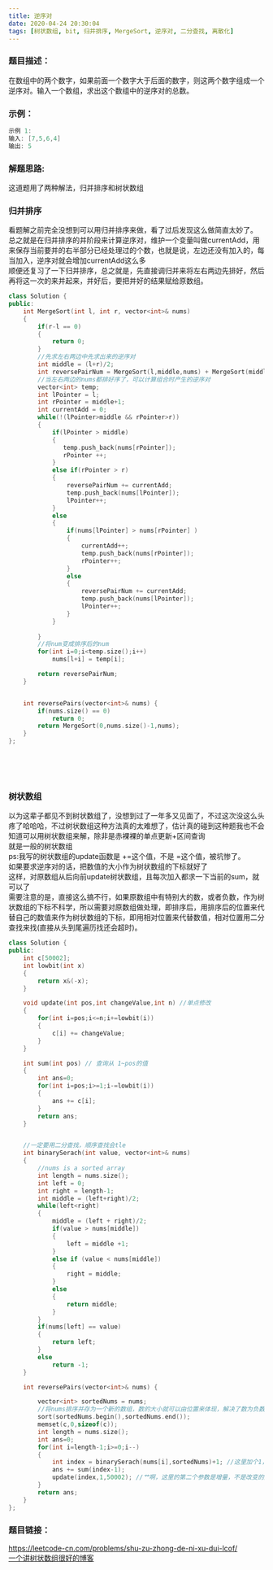 ```yaml
---
title: 逆序对
date: 2020-04-24 20:30:04
tags: [树状数组, bit, 归并排序, MergeSort, 逆序对, 二分查找, 离散化]
---
```

### 题目描述：  
在数组中的两个数字，如果前面一个数字大于后面的数字，则这两个数字组成一个逆序对。输入一个数组，求出这个数组中的逆序对的总数。

### 示例：   
```cpp
示例 1:
输入: [7,5,6,4]
输出: 5
```

### 解题思路:  
这道题用了两种解法，归并排序和树状数组

### 归并排序
看题解之前完全没想到可以用归并排序来做，看了过后发现这么做简直太妙了。  
总之就是在归并排序的并阶段来计算逆序对，维护一个变量叫做currentAdd，用来保存当前要并的右半部分已经处理过的个数，也就是说，左边还没有加入的，每当加入，逆序对就会增加currentAdd这么多  
顺便还复习了一下归并排序，总之就是，先直接调归并来将左右两边先排好，然后再将这一次的来并起来，并好后，要把并好的结果赋给原数组。  


```cpp
class Solution {
public:
    int MergeSort(int l, int r, vector<int>& nums)
    {  
        if(r-l == 0)
        {
            return 0;
        }
        //先求左右两边中先求出来的逆序对
        int middle = (l+r)/2;
        int reversePairNum = MergeSort(l,middle,nums) + MergeSort(middle+1,r,nums);
        //当左右两边的nums都排好序了，可以计算组合时产生的逆序对
        vector<int> temp;
        int lPointer = l;
        int rPointer = middle+1;
        int currentAdd = 0;
        while(!(lPointer>middle && rPointer>r))
        {
            if(lPointer > middle)
            {
               temp.push_back(nums[rPointer]);
               rPointer ++;
            }
            else if(rPointer > r)
            {
                reversePairNum += currentAdd;
                temp.push_back(nums[lPointer]);
                lPointer++;
            }
            else
            {
                if(nums[lPointer] > nums[rPointer] )
                {
                    currentAdd++;
                    temp.push_back(nums[rPointer]);
                    rPointer++;
                }
                else
                {
                    reversePairNum += currentAdd;
                    temp.push_back(nums[lPointer]);
                    lPointer++;
                }
            }
           
        }
        //将num变成排序后的num
        for(int i=0;i<temp.size();i++)
            nums[l+i] = temp[i];

        return reversePairNum;
    }


    int reversePairs(vector<int>& nums) {
        if(nums.size() == 0)
            return 0;
        return MergeSort(0,nums.size()-1,nums);
    }
};

```

<br/>
<br/>
<br/>

### 树状数组
以为这辈子都见不到树状数组了，没想到过了一年多又见面了，不过这次没这么头疼了哈哈哈，不过树状数组这种方法真的太难想了，估计真的碰到这种题我也不会知道可以用树状数组来解，除非是赤裸裸的单点更新+区间查询  
就是一般的树状数组  
ps:我写的树状数组的update函数是 +=这个值，不是 =这个值，被坑惨了。  
如果要求逆序对的话，把数值的大小作为树状数组的下标就好了  
这样，对原数组从后向前update树状数组，且每次加入都求一下当前的sum，就可以了  
需要注意的是，直接这么搞不行，如果原数组中有特别大的数，或者负数，作为树状数组的下标不科学，所以需要对原数组做处理，即排序后，用排序后的位置来代替自己的数值来作为树状数组的下标，即用相对位置来代替数值，相对位置用二分查找来找(直接从头到尾遍历找还会超时)。

```cpp
class Solution {
public:
    int c[50002];
    int lowbit(int x)
    {
        return x&(-x);
    }

    void update(int pos,int changeValue,int n) //单点修改
    {
        for(int i=pos;i<=n;i+=lowbit(i))
        {
            c[i] += changeValue;
        }
    }

    int sum(int pos) // 查询从 1~pos的值
    {
        int ans=0;
        for(int i=pos;i>=1;i-=lowbit(i))
        {
            ans += c[i];
        }
        return ans;
    } 


    //一定要用二分查找，顺序查找会tle
    int binarySerach(int value, vector<int>& nums)
    {
        //nums is a sorted array
        int length = nums.size();
        int left = 0;
        int right = length-1;
        int middle = (left+right)/2;
        while(left<right)
        {
            middle = (left + right)/2;
            if(value > nums[middle])
            {
                left = middle +1;
            }
            else if (value < nums[middle])
            {
                right = middle;
            }
            else
            {
                return middle;
            }
        }
        if(nums[left] == value)
        {
            return left;
        }
        else
            return -1;
    }

    int reversePairs(vector<int>& nums) {

        vector<int> sortedNums = nums;
        //将nums排序并存为一个新的数组，数的大小就可以由位置来体现，解决了数为负数以及数很大的问题
        sort(sortedNums.begin(),sortedNums.end());
        memset(c,0,sizeof(c));
        int length = nums.size();
        int ans=0;
        for(int i=length-1;i>=0;i--)
        {
            int index = binarySerach(nums[i],sortedNums)+1; //这里加个1，防止为0
            ans += sum(index-1);
            update(index,1,50002); //艹啊，这里的第二个参数是增量，不是改变的量，debug了半天，晕
        }
        return ans;
    }
};

```



### 题目链接：  
https://leetcode-cn.com/problems/shu-zu-zhong-de-ni-xu-dui-lcof/  
[一个讲树状数组很好的博客](https://blog.csdn.net/bestsort/article/details/80796531)